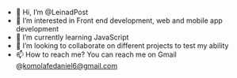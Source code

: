 - 👋 Hi, I’m @LeinadPost
- 👀 I’m interested in Front end development, web and mobile app development
- 🌱 I’m currently learning JavaScript 
- 💞️ I’m looking to collaborate on different projects to test my ability
- 📫 How to reach me? You can reach me on Gmail @komolafedaniel6@gmail.com

<!---
LeinadPost/LeinadPost is a ✨ special ✨ repository because its `README.md` (this file) appears on your GitHub profile.
You can click the Preview link to take a look at your changes.
--->
